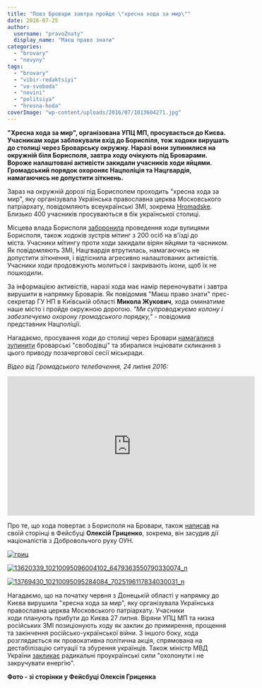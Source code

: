 ```yaml
---
title: "Повз Бровари завтра пройде \"хресна хода за мир\""
date: 2016-07-25
author: 
  username: "pravoZnaty"
  display_name: "Маєш право знати"
categories: 
  - "brovary"
  - "novyny"
tags: 
  - "brovary"
  - "vibir-redaktsiyi"
  - "vo-svoboda"
  - "novini"
  - "politsiya"
  - "hresna-hoda"
coverImage: "wp-content/uploads/2016/07/1013604271.jpg"
---
```


**"Хресна хода за мир", організована УПЦ МП, просувається до Києва. Учасникам ходи заблокували вхід до Бориспіля, тож ходоки вирушать до столиці через Броварську окружну. Наразі вони зупинилися на окружній біля Борисполя, завтра ходу очікують під Броварами. Вороже налаштовані активісти закидали учасників ходи яйцями. Громадський порядок охороняє Нацполіція та Нацгвардія, намагаючись не допустити зіткнень.**

Зараз на окружній дорозі під Борисполем проходить "хресна хода за мир", яку організувала Українська православна церква Московського патріархату, повідомляють всеукраїнські ЗМІ, зокрема [Hromadske](http://hromadske.ua/posts/khresnu-khodu-ne-pustyly-v-boryspil). Близько 400 учасників просуваються в бік української столиці.

Місцева влада Борисполя [заборонила](http://hromadske.ua/posts/boryspilska-miskrada-zaboronyla-vpuskaty-khresnu-khodu-v-misto) проведення ходи вулицями Борисполя, також ходоків зустрів мітинг з 200 осіб на в'їзді до міста. Учасники мітингу проти ходи закидали вірян яйцями та часником. Як повідомляють ЗМІ, Нацгвардія втрутилась, намагаючись не допустити зіткнення, і відтіснила агресивно налаштованих активістів. Учасники ходи продовжують молиться і закривають ікони, щоб їх не пошкодили.

За інформацією активістів, наразі хода має намір переночувати і завтра вирушити в напрямку Броварів. Як повідомив "Маєш право знати" прес-секретар ГУ НП в Київській області **Микола Жукович**, хода оминатиме наше місто і пройде окружною дорогою. _"Ми супроводжуємо колону і забезпечуємо охорону громадського порядку,"_ - повідомив представник Нацполіції.

Нагадаємо, просування ходи до столиці через Бровари [намагалися зупинити](https://www.facebook.com/groups/347598268730938/permalink/655464947944267/) броварські "свободівці" та збиралися інціювати скликання з цього приводу позачергової сесії міськради.

_Відео від Громадського телебачення, 24 липня 2016:_

<iframe src="https://www.youtube.com/embed/BTMn5K1IfvA" width="560" height="315" frameborder="0" allowfullscreen="allowfullscreen"></iframe>

Про те, що хода повертає з Борисполя на Бровари, також [написав](https://www.facebook.com/grytsenko.alex/posts/10210095132845023?pnref=story) на своїй сторінці в Фейсбуці **Олексій Гриценко**, зокрема, він засудив дії націоналістів з Добровольчого руху ОУН.

[![гриц](https://mpz.brovary.org/wp-content/uploads/2016/07/gryts.jpg)](https://mpz.brovary.org/wp-content/uploads/2016/07/gryts.jpg)

[![13620339_10210095096004102_6479363550790330074_n](https://mpz.brovary.org/wp-content/uploads/2016/07/13620339_10210095096004102_6479363550790330074_n.jpg)](https://mpz.brovary.org/wp-content/uploads/2016/07/13620339_10210095096004102_6479363550790330074_n.jpg)

[![13769430_10210095095284084_7025196117834030031_n](https://mpz.brovary.org/wp-content/uploads/2016/07/13769430_10210095095284084_7025196117834030031_n.jpg)](https://mpz.brovary.org/wp-content/uploads/2016/07/13769430_10210095095284084_7025196117834030031_n.jpg)

Нагадаємо, що на початку червня з Донецькій області у напрямку до Києва вирушила "хресна хода за мир", яку організувала Українська православна церква Московського патріархату. Учасники ходи планують прибути до Києва 27 липня. Віряни УПЦ МП та низка російських ЗМІ позиціонують ходу як заклик до примирення, прощення та закінчення російсько-української війни. З іншого боку, хода розглядається як провокативна політична акція, спрямована на дестабілізацію ситуації та збурення українців. Також міністр МВД України [закликає](http://news.liga.net/news/society/11668478-avakov_krestnyy_khod_ne_smozhet_destabilizirovat_situatsiyu_v_kieve.htm) радикальні проукраїнські сили "охолонути і не закручувати енергію".

**Фото - зі сторінки у Фейсбуці Олексія Гриценка**
